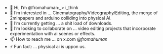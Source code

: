 - 👋 Hi, I’m @fromahuman:_> i_think
- 👀 I’m interested in ... Cinematography/Videography/Editing, the merge of 2minpapers and arduino colliding into physical AI.
- 🌱 I’m currently getting ... a shit load of downloads.
- 💞️ I’m looking to collaborate on ... video editing projects that incorporate experimentation with ai scenes or effects.
- 📫 How to reach me ... on x.com @_fromahuman_
- ⚡ Fun fact: ... physical ai is uppon us.

<!---
fromahuman/fromahuman is a ✨ special ✨ repository because its `README.md` (this file) appears on your GitHub profile.
You can click the Preview link to take a look at your changes.
--->
